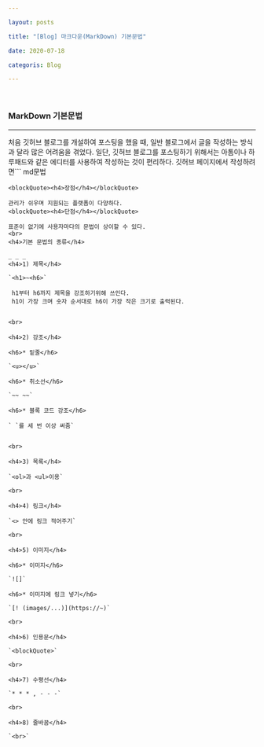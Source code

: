 ```yaml
---

layout: posts

title: "[Blog] 마크다운(MarkDown) 기본문법"

date: 2020-07-18

categoris: Blog

---
```


<br>
<h3>MarkDown 기본문법</h3>

_ _ _

 처음 깃허브 블로그를 개설하여 포스팅을 했을 때, 일반 블로그에서 글을 작성하는 방식과 달라 많은 어려움을 겪었다. 
 일단, 깃허브 블로그를 포스팅하기 위해서는 아톰이나 하루패드와 같은 에디터를 사용하여 작성하는 것이 편리하다. 깃허브 페이지에서 작성하려면```
 md문법
```을 정확히 이해하여 사용해야하기 때문이다.
<blockQuote><h4>장점</h4></blockQuote>

관리가 쉬우며 지원되는 플랫폼이 다양하다.
<blockQuote><h4>단점</h4></blockQuote>

표준이 없기에 사용자마다의 문법이 상이할 수 있다.
<br>
<h4>기본 문법의 종류</h4>

_ _ _
<h4>1) 제목</h4>

`<h1>~<h6>`

 h1부터 h6까지 제목을 강조하기위해 쓰인다.
 h1이 가장 크며 숫자 순서대로 h6이 가장 작은 크기로 출력된다.


<br>

<h4>2) 강조</h4>

<h6>* 밑줄</h6>

`<u></u>`

<h6>* 취소선</h6>

`~~ ~~`

<h6>* 블록 코드 강조</h6>

` `를 세 번 이상 써줌`


<br>

<h4>3) 목록</h4>

`<ol>과 <ul>이용`

<br>

<h4>4) 링크</h4>

`<> 안에 링크 적어주기`

<br>

<h4>5) 이미지</h4>

<h6>* 이미지</h6>

`![]`

<h6>* 이미지에 링크 넣기</h6>

`[! (images/...)](https://~)`

<br>

<h4>6) 인용문</h4>

`<blockQuote>`

<br>

<h4>7) 수평선</h4>

`* * * , - - -`

<br>

<h4>8) 줄바꿈</h4>

`<br>`

